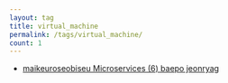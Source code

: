 ```yaml
---
layout: tag
title: virtual_machine
permalink: /tags/virtual_machine/
count: 1
---
```


- [maikeuroseobiseu Microservices (6) baepo jeonryag](https://futurecreator.github.io/2018/10/19/microservices-deployment-strategy/)
